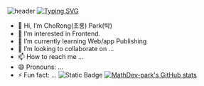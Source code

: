 
![header](https://capsule-render.vercel.app/api?type=wave&color=auto&height=300&section=header&text=capsule%20render&fontSize=90)
[![Typing SVG](https://readme-typing-svg.demolab.com?font=Fira+Code&weight=600&size=30&pause=1000&color=F7EE80&random=false&width=435&lines=The+five+boxing+wizards+jump+quickly)](https://git.io/typing-svg)





- 👋 Hi, I’m
              ChoRong(초롱) Park(박) 
- 👀 I’m interested in
               Frontend.
- 🌱 I’m currently learning
               Web/app Publishing
- 💞️ I’m looking to collaborate on ...
- 📫 How to reach me ...
- 😄 Pronouns: ...
- ⚡ Fun fact: ...
![Static Badge](https://img.shields.io/badge/any_test?logo=bitcoin&label=test&color=grey)
[![MathDev-park's GitHub stats](https://github-readme-stats.vercel.app/api?username=MathDev-park)](https://github.com/MathDev-park/github-readme-stats)

<!---
MathDev-park/MathDev-park is a ✨ special ✨ repository because its `README.md` (this file) appears on your GitHub profile.
You can click the Preview link to take a look at your changes.

header : https://github.com/kyechan99/capsule-render?tab=readme-ov-file
title : https://readme-typing-svg.demolab.com/demo/
badge : https://shields.io/badges/static-badge
GitHub Stats Card : https://github.com/anuraghazra/github-readme-stats
--->
